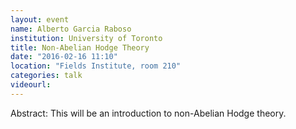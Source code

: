 ```yaml
---
layout: event
name: Alberto Garcia Raboso
institution: University of Toronto
title: Non-Abelian Hodge Theory
date: "2016-02-16 11:10"
location: "Fields Institute, room 210"
categories: talk
videourl:
---
```

Abstract: This will be an introduction to non-Abelian Hodge theory.

